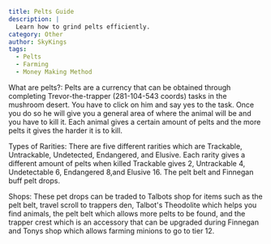 ```yaml {metadata}
title: Pelts Guide
description: |
  Learn how to grind pelts efficiently.
category: Other
author: SkyKings
tags:
  - Pelts
  - Farming
  - Money Making Method
```

What are pelts?: Pelts are a currency that can be obtained through completing Trevor-the-trapper (281-104-543 coords)
tasks in the mushroom desert. You have to click on him and say yes to the task. Once you do so he will give you a
general area of where the animal will be and you have to kill it. Each animal gives a certain amount of pelts and the
more pelts it gives the harder it is to kill.

Types of Rarities: There are five different rarities which are Trackable, Untrackable, Undetected, Endangered, and
Elusive. Each rarity gives a different amount of pelts when killed Trackable gives 2, Untrackable 4, Undetectable 6,
Endangered 8,and Elusive 16. The pelt belt and Finnegan buff pelt drops.

Shops: These pet drops can be traded to Talbots shop for items such as the pelt belt, travel scroll to trappers den,
Talbot's Theodolite which helps you find animals, the pelt belt which allows more pelts to be found, and the trapper
crest which is an accessory that can be upgraded during Finnegan and Tonys shop which allows farming minions to go to
tier 12.
